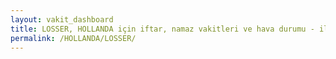 ```yaml
---
layout: vakit_dashboard
title: LOSSER, HOLLANDA için iftar, namaz vakitleri ve hava durumu - ilçe/eyalet seç
permalink: /HOLLANDA/LOSSER/
---
```


<script type="text/javascript">
  var GLOBAL_COUNTRY = 'HOLLANDA';
  var GLOBAL_CITY = 'LOSSER';
  var GLOBAL_STATE = '';
  var lat = 72;
  var lon = 21;
</script>
